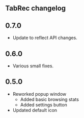 TabRec changelog
---

0.7.0
----

* Update to reflect API changes.

0.6.0
----

* Various small fixes.

0.5.0
----

* Reworked popup window
  * Added basic browsing stats
  * Added settings button
* Updated default icon
